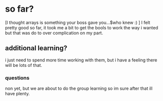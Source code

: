 # so far?
[I thought arrays is something your boss gave you...$who knew :) ]
I felt pretty good so far, it took me a bit to get the bools to work the way i wanted but that was do to over complication on my part.
## additional learning?
i just need to spend more time working with them, but i have a feeling there will be lots of that.
### questions
non yet, but we are about to do the group learning so im sure after that ill have plenty.
